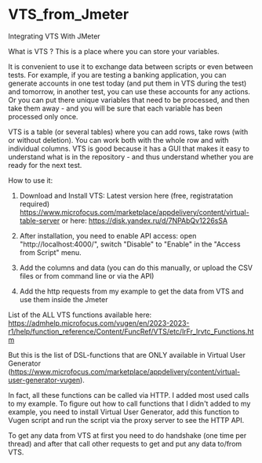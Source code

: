 # VTS_from_Jmeter
Integrating VTS With JMeter

What is VTS ?
This is a place where you can store your variables.

It is convenient to use it to exchange data between scripts or even between tests. For example, if you are testing a banking application, you can generate accounts in one test today (and put them in VTS during the test) and tomorrow, in another test, you can use these accounts for any actions.
Or you can put there unique variables that need to be processed, and then take them away - and you will be sure that each variable has been processed only once.

VTS is a table (or several tables) where you can add rows, take rows (with or without deletion). You can work both with the whole row and with individual columns.
VTS is good because it has a GUI that makes it easy to understand what is in the repository - and thus understand whether you are ready for the next test.



How to use it:
1) Download and Install VTS:
Latest version here (free, registratation required)
https://www.microfocus.com/marketplace/appdelivery/content/virtual-table-server
or here:
https://disk.yandex.ru/d/7NPAbQv1226sSA

2) After installation, you need to enable API access:
open "http://localhost:4000/", switch "Disable" to "Enable" in the "Access from Script" menu.

3) Add the columns and data (you can do this manually, or upload the CSV files or from command line or via the API)

4) Add the http requests from my example to get the data from VTS and use them inside the Jmeter

List of the ALL VTS functions available here:
https://admhelp.microfocus.com/vugen/en/2023-2023-r1/help/function_reference/Content/FuncRef/VTS/etc/lrFr_lrvtc_Functions.htm

But this is the list of DSL-functions that are ONLY available in Virtual User Generator 
(https://www.microfocus.com/marketplace/appdelivery/content/virtual-user-generator-vugen).

In fact, all these functions can be called via HTTP. I added most used calls to my example.
To figure out how to call functions that I didn't added to my example, you need to install Virtual User Generator, add this function to Vugen script and run the script via the proxy server to see the HTTP API.

To get any data from VTS at first you need to do handshake (one time per thread) and after that call other requests to get and put any data to/from VTS. 
